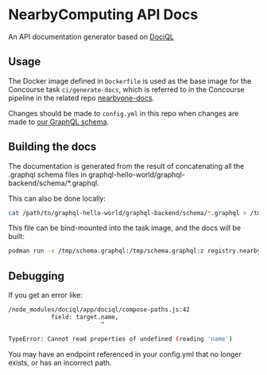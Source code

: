 # NearbyComputing API Docs

An API documentation generator based on [DociQL](https://github.com/wayfair/dociql)

## Usage

The Docker image defined in `Dockerfile` is used as the base image for the Concourse task `ci/generate-docs`,
which is referred to in the Concourse pipeline in the related repo [nearbyone-docs](https://github.com/nbycomp/nearbyone-docs/).

Changes should be made to `config.yml` in this repo when changes are made to [our GraphQL schema](https://github.com/nbycomp/graphql-hello-world/).

## Building the docs

The documentation is generated from the result of concatenating all the .graphql schema files in
graphql-hello-world/graphql-backend/schema/\*.graphql.

This can also be done locally:

```sh
cat /path/to/graphql-hello-world/graphql-backend/schema/*.graphql > /tmp/schema.graphql
```

This file can be bind-mounted into the task image, and the docs will be built:

```sh
podman run -v /tmp/schema.graphql:/tmp/schema.graphql:z registry.nearbycomputing.com/nbycomp/core/api-gateway/docs-task
```

## Debugging

If you get an error like:

```sh
/node_modules/dociql/app/dociql/compose-paths.js:42
            field: target.name,
                          ^

TypeError: Cannot read properties of undefined (reading 'name')
```

You may have an endpoint referenced in your config.yml that no longer exists, or has an incorrect path.
